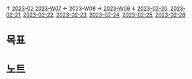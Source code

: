 
↑ [2023-02](2023-02.md)
[2023-W07](2023-W07.md) ← 2023-W08 → [2023-W09](2023-W09.md)
↓ [2023-02-20](2023-02-20.md), [2023-02-21](2023-02-21.md), [2023-02-22](2023-02-22.md), [2023-02-23](2023-02-23.md), [2023-02-24](2023-02-24.md), [2023-02-25](2023-02-25.md), [2023-02-26](2023-02-26.md)

# 목표



# 노트




